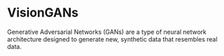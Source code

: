 # VisionGANs
Generative Adversarial Networks (GANs) are a type of neural network architecture designed to generate new, synthetic data that resembles real data.
